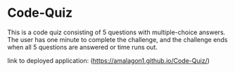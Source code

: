 # Code-Quiz

This is a code quiz consisting of 5 questions with multiple-choice answers. The user has one minute to complete the challenge, and the challenge ends when all 5 questions are answered or time runs out. 

link to deployed application: (https://amalagon1.github.io/Code-Quiz/)


